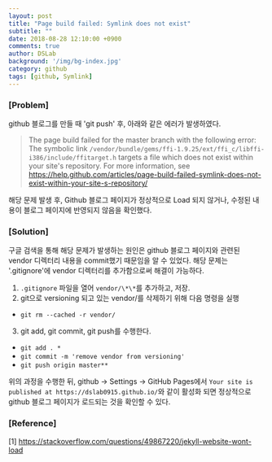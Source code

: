 ```yaml
---
layout: post
title: "Page build failed: Symlink does not exist"
subtitle: ""
date: 2018-08-28 12:10:00 +0900
comments: true
author: DSLab
background: '/img/bg-index.jpg'
category: github
tags: [github, Symlink]
---
```


### [Problem]

github 블로그를 만들 때 'git push' 후, 아래와 같은 에러가 발생하였다.

>The page build failed for the master branch with the following error: The symbolic link `/vendor/bundle/gems/ffi-1.9.25/ext/ffi_c/libffi-i386/include/ffitarget.h` targets a file which does not exist within your site's repository. For more information, see https://help.github.com/articles/page-build-failed-symlink-does-not-exist-within-your-site-s-repository/

해당 문제 발생 후, Github 블로그 페이지가 정상적으로 Load 되지 않거나, 수정된 내용이 블로그 페이지에 반영되지 않음을 확인했다.

### [Solution]

구글 검색을 통해 해당 문제가 발생하는 원인은 github 블로그 페이지와 관련된 vendor 디렉터리 내용을 commit했기 때문임을 알 수 있었다. 해당 문제는 '.gitignore'에 vendor 디렉터리를 추가함으로써 해결이 가능하다.

1. `.gitignore` 파일을 열어 `vendor/\*\*`를 추가하고, 저장.
2. git으로 versioning 되고 있는 vendor/를 삭제하기 위해 다음 명령을 실행
  * `git rm --cached -r vendor/`
3. git add, git commit, git push를 수행한다.
* `git add . *`
* `git commit -m 'remove vendor from versioning'`
* `git push origin master**`

위의 과정을 수행한 뒤, github -> Settings -> GitHub Pages에서 `Your site is published at https://dslab0915.github.io/`와 같이 활성화 되면 정상적으로 github 블로그 페이지가 로드되는 것을 확인할 수 있다.

### [Reference]

[1] https://stackoverflow.com/questions/49867220/jekyll-website-wont-load

